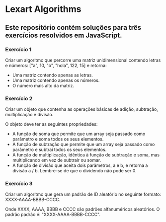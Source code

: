 # Lexart Algorithms

## Este repositório contém soluções para três exercícios resolvidos em JavaScript.

### Exercício 1
Criar um algoritmo que percorre uma matriz unidimensional contendo letras e números: ["a", 10, "b", "hola", 122, 15] e retorna:

- Uma matriz contendo apenas as letras.
- Uma matriz contendo apenas os números.
- O número mais alto da matriz.

### Exercício 2
Criar um objeto que contenha as operações básicas de adição, subtração, multiplicação e divisão.

O objeto deve ter as seguintes propriedades:

- A função de soma que permite que um array seja passado como parâmetro e soma todos os seus elementos.
- A função de subtração que permite que um array seja passado como parâmetro e subtrai todos os seus elementos.
- A função de multiplicação, idêntica à função de subtração e soma, mas multiplicando em vez de subtrair ou somar.
- A função de divisão que aceita dois parâmetros, a e b, e retorna a divisão a / b. Lembre-se de que o dividendo não pode ser 0.

### Exercício 3
Criar um algoritmo que gera um padrão de ID aleatório no seguinte formato: XXXX-AAAA-BBBB-CCCC.

Onde XXXX, AAAA, BBBB e CCCC são padrões alfanuméricos aleatórios. O padrão padrão é: "XXXX-AAAA-BBBB-CCCC".
